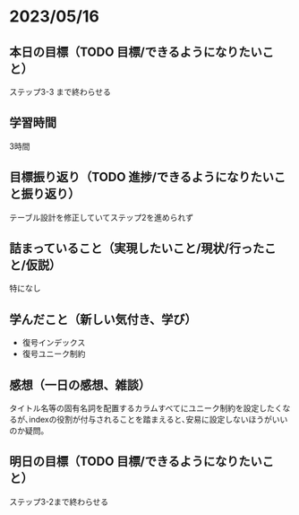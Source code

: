 # 2023/05/16
## 本日の目標（TODO 目標/できるようになりたいこと）
ステップ3-3 まで終わらせる
## 学習時間
3時間
## 目標振り返り（TODO 進捗/できるようになりたいこと振り返り）
テーブル設計を修正していてステップ2を進められず
## 詰まっていること（実現したいこと/現状/行ったこと/仮説）
特になし
## 学んだこと（新しい気付き、学び）
- 復号インデックス
- 復号ユニーク制約
## 感想（一日の感想、雑談）
タイトル名等の固有名詞を配置するカラムすべてにユニーク制約を設定したくなるが､indexの役割が付与されることを踏まえると､安易に設定しないほうがいいのか疑問｡
## 明日の目標（TODO 目標/できるようになりたいこと）
ステップ3-2まで終わらせる